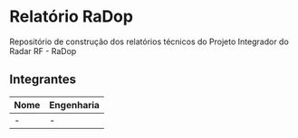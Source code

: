 ﻿# Relatório RaDop

Repositório de construção dos relatórios técnicos do Projeto Integrador do Radar RF - RaDop

## Integrantes

|Nome|Engenharia|
|---|---|
|-|-|